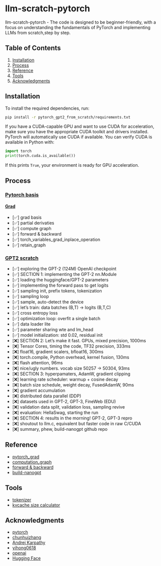 # llm-scratch-pytorch
llm-scratch-pytorch - The code is designed to be beginner-friendly, with a focus on understanding the fundamentals of PyTorch and implementing LLMs from scratch,step by step.

## Table of Contents
1. [Installation](#installation)
2. [Process](#process)
3. [Reference](#reference)
4. [Tools](#tools)
5. [Acknowledgments](#acknowledgments)

## Installation

To install the required dependencies, run:

```bash
pip install -r pytorch_gpt2_from_scratch/requirements.txt
```

If you have a CUDA-capable GPU and want to use CUDA for acceleration, make sure you have the appropriate CUDA toolkit and drivers installed. PyTorch will automatically use CUDA if available. You can verify CUDA is available in Python with:

```python
import torch
print(torch.cuda.is_available())
```

If this prints `True`, your environment is ready for GPU acceleration.

## Process
### [Pytorch basis](https://github.com/skyloevil/llm-scratch-pytorch/tree/main/pytorch_basis)
#### [Grad](https://github.com/skyloevil/llm-scratch-pytorch/tree/main/pytorch_basis/computation_gragh)
- [✅] grad basis
- [✅] partial derivaties
- [✅] compute graph
- [✅] forward & backward
- [✅] torch_variables_grad_inplace_operation
- [✅] retain_graph

### [GPT2 scratch](https://github.com/skyloevil/llm-scratch-pytorch/tree/main/pytorch_gp2_from_scratch)
- [✅] exploring the GPT-2 (124M) OpenAI checkpoint
- [✅] SECTION 1: implementing the GPT-2 nn.Module
- [✅] loading the huggingface/GPT-2 parameters
- [✅] implementing the forward pass to get logits
- [✅] sampling init, prefix tokens, tokenization
- [✅] sampling loop
- [✅] sample, auto-detect the device
- [✅] let’s train: data batches (B,T) → logits (B,T,C)
- [✅] cross entropy loss
- [✅] optimization loop: overfit a single batch
- [✅] data loader lite
- [✅] parameter sharing wte and lm_head
- [✅] model initialization: std 0.02, residual init
- [❌] SECTION 2: Let’s make it fast. GPUs, mixed precision, 1000ms
- [❌] Tensor Cores, timing the code, TF32 precision, 333ms
- [❌] float16, gradient scalers, bfloat16, 300ms
- [❌] torch.compile, Python overhead, kernel fusion, 130ms
- [❌] flash attention, 96ms
- [❌] nice/ugly numbers. vocab size 50257 → 50304, 93ms
- [❌] SECTION 3: hyperpamaters, AdamW, gradient clipping
- [❌] learning rate scheduler: warmup + cosine decay
- [❌] batch size schedule, weight decay, FusedAdamW, 90ms
- [❌] gradient accumulation
- [❌] distributed data parallel (DDP)
- [❌] datasets used in GPT-2, GPT-3, FineWeb (EDU)
- [❌] validation data split, validation loss, sampling revive
- [❌] evaluation: HellaSwag, starting the run
- [❌] SECTION 4: results in the morning! GPT-2, GPT-3 repro
- [❌] shoutout to llm.c, equivalent but faster code in raw C/CUDA
- [❌] summary, phew, build-nanogpt github repo

## Reference
- [pytorch_grad](https://github.com/chunhuizhang/bilibili_vlogs/tree/master/learn_torch/grad)
- [computation_graph](https://github.com/chunhuizhang/bilibili_vlogs/blob/master/learn_torch/grad/03_computation_graph.ipynb)
- [forward & backward](https://github.com/chunhuizhang/bilibili_vlogs/blob/master/learn_torch/grad/04_backward_step.ipynb)
- [build-nanogpt](https://github.com/karpathy/build-nanogpt)

## Tools
- [tokenizer](https://tiktokenizer.vercel.app/)
- [kvcache size calculator](https://lmcache.ai/kv_cache_calculator.html)

## Acknowledgments
- [pytorch](https://github.com/pytorch)
- [chunhuizhang](https://github.com/chunhuizhang)
- [Andrej Karpathy](https://github.com/karpathy)
- [yihong0618](https://github.com/yihong0618)
- [openai](https://github.com/openai)
- [Hugging Face](https://github.com/huggingface)

